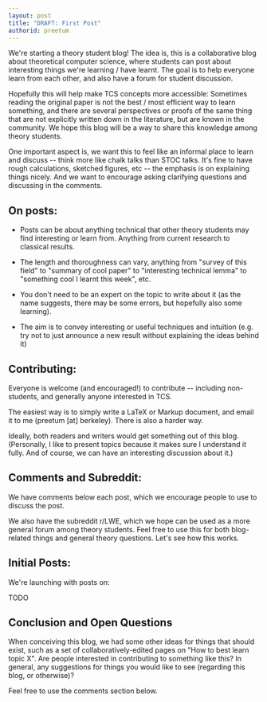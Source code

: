 ```yaml
---
layout: post
title: "DRAFT: First Post"
authorid: preetum
---
```


We're starting a theory student blog!  The idea is, this is a collaborative blog
about theoretical computer science, where students can post about interesting
things we're learning / have learnt. The goal is to help everyone learn from
each other, and also have a forum for student discussion.

Hopefully this will help make TCS concepts more accessible: Sometimes reading
the original paper is not the best / most efficient way to learn something, and
there are several perspectives or proofs of the same thing that are not
explicitly written down in the literature, but are known in the community. We
hope this blog will be a way to share this knowledge among theory students.

One important aspect is, we want this to feel like an informal place to learn
and discuss -- think more like chalk talks than STOC talks. It's fine to have
rough calculations, sketched figures, etc -- the emphasis is on explaining
things nicely. And we want to encourage asking clarifying questions and
discussing in the comments.

## On posts:
- Posts can be about anything technical that other theory students may find
  interesting or learn from. Anything from current research to classical
  results.

- The length and thoroughness can vary, anything from "survey of this field" to
  "summary of cool paper" to "interesting technical lemma" to "something cool I
  learnt this week", etc.

- You don't need to be an expert on the topic to write about it (as the name
  suggests, there may be some errors, but hopefully also some learning).

- The aim is to convey interesting or useful techniques and intuition (e.g. try
  not to just announce a new result without explaining the ideas behind it)

## Contributing:
Everyone is welcome (and encouraged!) to contribute -- including
non-students, and generally anyone interested in TCS.

The easiest way is to
simply write a LaTeX or Markup document, and email it to me (preetum [at]
berkeley).
There is also a harder way.

Ideally, both readers and writers would get something out of this blog.
(Personally, I like to present topics because it makes sure I understand it
fully. And of course, we can have an interesting discussion about it.)

<!--(In theory, the entire source code of this blog is public on Github, so you
can author a new post by compiling and pushing the appropriate files in the
appropriate places. In practice it's rather messy, but details are here).-->


## Comments and Subreddit:
We have comments below each post, which we encourage
people to use to discuss the post.

We also have the subreddit r/LWE, which we hope can be used as a more general
forum among theory students. Feel free to use this for both blog-related things
and general theory questions. Let's see how this works.


## Initial Posts:
We're launching with posts on:

TODO

## Conclusion and Open Questions
When conceiving this blog, we had some other
ideas for things that should exist, such as a set of collaboratively-edited
pages on "How to best learn topic X". Are people interested in contributing to
something like this?  In general, any suggestions for things you would like to
see (regarding this blog, or otherwise)?

Feel free to use the comments section below.
